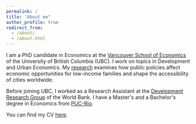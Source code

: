 ```yaml
---
permalink: /
title: "About me"
author_profile: true
redirect_from: 
  - /about/
  - /about.html
---
```

I am a PhD candidate in Economics at the [Vancouver School of Economics](https://economics.ubc.ca/) of the University of British Columbia (UBC). I work on topics in Development and Urban Economics. My [research](https://bbribeiro.github.io/research/) examines how public policies affect economic opportunities for low-income families and shape the accessibility of cities worldwide.

Before joining UBC, I worked as a Research Assistant at the [Development Research Group](https://www.worldbank.org/en/about/unit/unit-dec/research) of the World Bank. I have a Master's and a Bachelor's degree in Economics from [PUC-Rio](https://www.econ.puc-rio.br/en).

You can find my CV [here](https://bbribeiro.github.io/files/cv.pdf).
